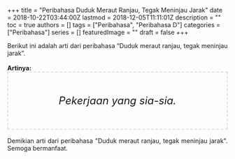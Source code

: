 +++
title = "Peribahasa Duduk Meraut Ranjau, Tegak Meninjau Jarak"
date = 2018-10-22T03:44:00Z
lastmod = 2018-12-05T11:11:01Z
description = ""
toc = true
authors = []
tags = ["Peribahasa", "Peribahasa D"]
categories = ["Peribahasa"]
series = []
featuredImage = ""
draft = false
+++

<div dir="ltr" style="text-align: left;" trbidi="on"><div style="text-align: justify;">Berikut ini adalah arti dari peribahasa “Duduk meraut ranjau, tegak meninjau jarak”.</div><br /><div style="text-align: justify;"><b>Artinya:</b></div><div style="border: 2px dashed #ddd; font-size: 24px; height: auto; margin: 0 auto; padding: 50px; text-align: center; width: auto;"><i>Pekerjaan yang sia-sia.</i></div><div style="text-align: justify;"><br /></div><div style="text-align: justify;">Demikian arti dari peribahasa "Duduk meraut ranjau, tegak meninjau jarak". Semoga bermanfaat.</div></div>
